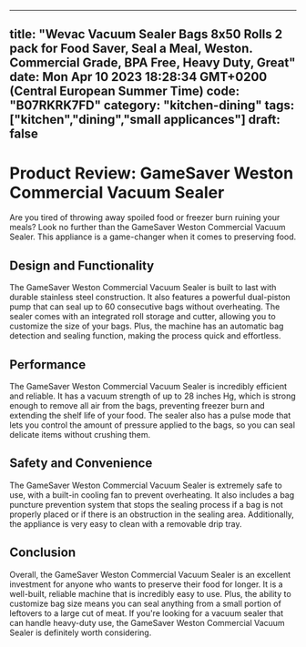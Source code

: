 
---
title: "Wevac Vacuum Sealer Bags 8x50 Rolls 2 pack for Food Saver, Seal a Meal, Weston. Commercial Grade, BPA Free, Heavy Duty, Great" 
date: Mon Apr 10 2023 18:28:34 GMT+0200 (Central European Summer Time)
code: "B07RKRK7FD"
category: "kitchen-dining"
tags: ["kitchen","dining","small applicances"] 
draft: false
---
    
# Product Review: GameSaver Weston Commercial Vacuum Sealer

Are you tired of throwing away spoiled food or freezer burn ruining your meals? Look no further than the GameSaver Weston Commercial Vacuum Sealer. This appliance is a game-changer when it comes to preserving food.

## Design and Functionality

The GameSaver Weston Commercial Vacuum Sealer is built to last with durable stainless steel construction. It also features a powerful dual-piston pump that can seal up to 60 consecutive bags without overheating. The sealer comes with an integrated roll storage and cutter, allowing you to customize the size of your bags. Plus, the machine has an automatic bag detection and sealing function, making the process quick and effortless.

## Performance

The GameSaver Weston Commercial Vacuum Sealer is incredibly efficient and reliable. It has a vacuum strength of up to 28 inches Hg, which is strong enough to remove all air from the bags, preventing freezer burn and extending the shelf life of your food. The sealer also has a pulse mode that lets you control the amount of pressure applied to the bags, so you can seal delicate items without crushing them.

## Safety and Convenience

The GameSaver Weston Commercial Vacuum Sealer is extremely safe to use, with a built-in cooling fan to prevent overheating. It also includes a bag puncture prevention system that stops the sealing process if a bag is not properly placed or if there is an obstruction in the sealing area. Additionally, the appliance is very easy to clean with a removable drip tray.

## Conclusion

Overall, the GameSaver Weston Commercial Vacuum Sealer is an excellent investment for anyone who wants to preserve their food for longer. It is a well-built, reliable machine that is incredibly easy to use. Plus, the ability to customize bag size means you can seal anything from a small portion of leftovers to a large cut of meat. If you're looking for a vacuum sealer that can handle heavy-duty use, the GameSaver Weston Commercial Vacuum Sealer is definitely worth considering.